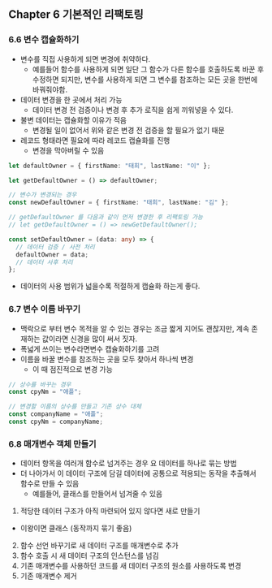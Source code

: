 ## Chapter 6 기본적인 리팩토링

### 6.6 변수 캡슐화하기

- 변수를 직접 사용하게 되면 변경에 취약하다.
  - 예를들어 함수를 사용하게 되면 일단 그 함수가 다른 함수를 호출하도록 바꾼 후 수정하면 되지만, 변수를 사용하게 되면 그 변수를 참조하는 모든 곳을 한번에 바꿔줘야함.
- 데이터 변경을 한 곳에서 처리 가능
  - 데이터 변경 전 검증이나 변경 후 추가 로직을 쉽게 끼워넣을 수 있다.
- 불변 데이터는 캡슐화할 이유가 적음
  - 변경될 일이 없어서 위와 같은 변경 전 검증을 할 필요가 없기 때문
- 레코드 형태라면 필요에 따라 레코드 캡슐화를 진행
  - 변경을 막아버릴 수 있음

```ts
let defaultOwner = { firstName: "태희", lastName: "이" };

let getDefaultOwner = () => defaultOwner;

// 변수가 변경되는 경우
const newDefaultOwner = { firstName: "태희", lastName: "김" };

// getDefaultOwner 를 다음과 같이 먼저 변경한 후 리팩토링 가능
// let getDefaultOwner = () => newGetDefaultOwner();

const setDefaultOwner = (data: any) => {
  // 데이터 검증 / 사전 처리
  defaultOwner = data;
  // 데이터 사후 처리
};
```

- 데이터의 사용 범위가 넓을수록 적절하게 캡슐화 하는게 좋다.

### 6.7 변수 이름 바꾸기

- 맥락으로 부터 변수 목적을 알 수 있는 경우는 조금 짧게 지어도 괜찮지만, 계속 존재하는 값이라면 신경을 많이 써서 짓자.
- 폭넓게 쓰이는 변수라면변수 캡슐화하기를 고려
- 이름을 바꿀 변수를 참조하는 곳을 모두 찾아서 하나씩 변경
  - 이 때 점진적으로 변경 가능

```ts
// 상수를 바꾸는 경우
const cpyNm = "애플";

// 변경할 이름의 상수를 만들고 기존 상수 대체
const companyName = "애플";
const cpyNm = companyName;
```

### 6.8 매개변수 객체 만들기

- 데이터 항목을 여러개 함수로 넘겨주는 경우 요 데이터를 하나로 묶는 방법
- 더 나아가서 이 데이터 구조에 담길 데이터에 공통으로 적용되는 동작을 추출해서 함수로 만들 수 있음
  - 예를들어, 클래스를 만들어서 넘겨줄 수 있음

1. 적당한 데이터 구조가 아직 마련되어 있지 않다면 새로 만들기

- 이왕이면 클래스 (동작까지 묶기 좋음)

2. 함수 선언 바꾸기로 새 데이터 구조를 매개변수로 추가
3. 함수 호출 시 새 데이터 구조의 인스턴스를 넘김
4. 기존 매개변수를 사용하던 코드를 새 데이터 구조의 원소를 사용하도록 변경
5. 기존 매개변수 제거
